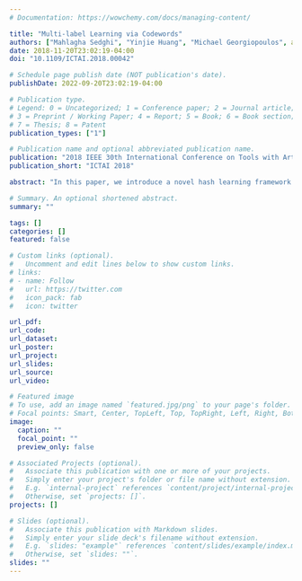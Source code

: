 ```yaml
---
# Documentation: https://wowchemy.com/docs/managing-content/

title: "Multi-label Learning via Codewords"
authors: ["Mahlagha Sedghi", "Yinjie Huang", "Michael Georgiopoulos", admin]
date: 2018-11-20T23:02:19-04:00
doi: "10.1109/ICTAI.2018.00042"

# Schedule page publish date (NOT publication's date).
publishDate: 2022-09-20T23:02:19-04:00

# Publication type.
# Legend: 0 = Uncategorized; 1 = Conference paper; 2 = Journal article;
# 3 = Preprint / Working Paper; 4 = Report; 5 = Book; 6 = Book section;
# 7 = Thesis; 8 = Patent
publication_types: ["1"]

# Publication name and optional abbreviated publication name.
publication: "2018 IEEE 30th International Conference on Tools with Artificial Intelligence"
publication_short: "ICTAI 2018"

abstract: "In this paper, we introduce a novel hash learning framework for multi-label learning which employs structured prediction. A hash function is   learned to embed samples in Hamming spaces, and for each label, a pair of codewords are simultaneously inferred from the available data. These codewords are then used to determine label predictions based on Hamming proximity. The key advantage of this framework is its computational efficiency in tackling multi-label problems without  making restrictive, simplifying assumptions about the structure of  the output space, or developing problem-dependent heuristics. Our method not only enjoys considerably better scalability while capturing label inter-dependence, but also yields an exact training algorithm. Experimental results on a collection of benchmark multi-label datasets demonstrate that our model attains higher performance over alternative state-of-the-art multi-label approaches. It is also worth noting that our method can be extended to semi-supervised and missing labels  scenarios."

# Summary. An optional shortened abstract.
summary: ""

tags: []
categories: []
featured: false

# Custom links (optional).
#   Uncomment and edit lines below to show custom links.
# links:
# - name: Follow
#   url: https://twitter.com
#   icon_pack: fab
#   icon: twitter

url_pdf:
url_code:
url_dataset:
url_poster:
url_project:
url_slides:
url_source:
url_video:

# Featured image
# To use, add an image named `featured.jpg/png` to your page's folder. 
# Focal points: Smart, Center, TopLeft, Top, TopRight, Left, Right, BottomLeft, Bottom, BottomRight.
image:
  caption: ""
  focal_point: ""
  preview_only: false

# Associated Projects (optional).
#   Associate this publication with one or more of your projects.
#   Simply enter your project's folder or file name without extension.
#   E.g. `internal-project` references `content/project/internal-project/index.md`.
#   Otherwise, set `projects: []`.
projects: []

# Slides (optional).
#   Associate this publication with Markdown slides.
#   Simply enter your slide deck's filename without extension.
#   E.g. `slides: "example"` references `content/slides/example/index.md`.
#   Otherwise, set `slides: ""`.
slides: ""
---
```

